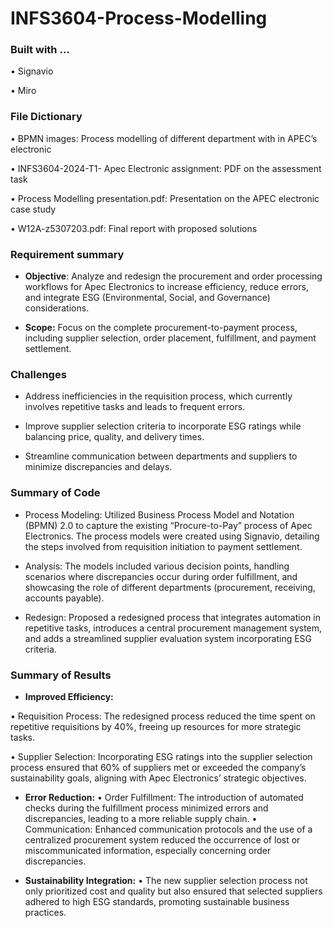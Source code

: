 # INFS3604-Process-Modelling

### Built with …
•	Signavio

•	Miro   

### File Dictionary 
•	BPMN images: Process modelling of different department with in APEC’s electronic

•	INFS3604-2024-T1- Apec Electronic assignment:  PDF on the assessment task

•	Process Modelling presentation.pdf: Presentation on the APEC electronic case study

•	W12A-z5307203.pdf:  Final report with proposed solutions

### Requirement summary
- **Objective**: Analyze and redesign the procurement and order processing workflows for Apec Electronics to increase efficiency, reduce errors, and integrate ESG (Environmental, Social, and Governance) considerations.
  
- **Scope:** Focus on the complete procurement-to-payment process, including supplier selection, order placement, fulfillment, and payment settlement.

### Challenges
- Address inefficiencies in the requisition process, which currently involves repetitive tasks and leads to frequent errors.
  
- Improve supplier selection criteria to incorporate ESG ratings while balancing price, quality, and delivery times.
  
-	Streamline communication between departments and suppliers to minimize discrepancies and delays.

### Summary of Code
- Process Modeling: Utilized Business Process Model and Notation (BPMN) 2.0 to capture the existing “Procure-to-Pay” process of Apec Electronics. The process models were created using Signavio, detailing the steps involved from requisition initiation to payment settlement.

- Analysis: The models included various decision points, handling scenarios where discrepancies occur during order fulfillment, and showcasing the role of different departments (procurement, receiving, accounts payable).
  
- Redesign: Proposed a redesigned process that integrates automation in repetitive tasks, introduces a central procurement management system, and adds a streamlined supplier evaluation system incorporating ESG criteria.

### Summary of Results
- **Improved Efficiency:**

•	Requisition Process: The redesigned process reduced the time spent on repetitive requisitions by 40%, freeing up resources for more strategic tasks.

•	Supplier Selection: Incorporating ESG ratings into the supplier selection process ensured that 60% of suppliers met or exceeded the company’s sustainability goals, aligning with Apec Electronics’ strategic objectives.

- **Error Reduction:**
	•	Order Fulfillment: The introduction of automated checks during the fulfillment process minimized errors and discrepancies, leading to a more reliable supply chain.
	•	Communication: Enhanced communication protocols and the use of a centralized procurement system reduced the occurrence of lost or miscommunicated information, especially concerning order discrepancies.

- **Sustainability Integration:**
	•	The new supplier selection process not only prioritized cost and quality but also ensured that selected suppliers adhered to high ESG standards, promoting sustainable business practices.
